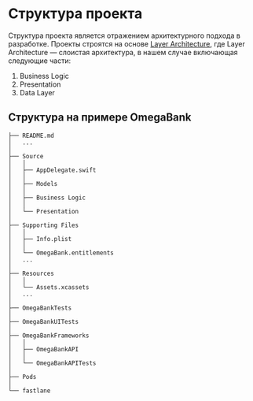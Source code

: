 # Структура проекта

Структура проекта является отражением архитектурного подхода в разработке.
Проекты строятся на основе [Layer Architecture](Documentation/modules.md), где Layer Architecture — слоистая архитектура, в нашем случае включающая следующие части:
1. Business Logic
1. Presentation
1. Data Layer

## Cтруктура на примере OmegaBank

```
├── README.md
│   ...
│
├── Source
│   │
│   ├── AppDelegate.swift
│   │
│   ├── Models
│   │
│   ├── Business Logic
│   │
│   └── Presentation
│
├── Supporting Files
│   │
│   ├── Info.plist
│   │
│   └── OmegaBank.entitlements
│   ...
│
├── Resources
│   │
│   └── Assets.xcassets
│   ...
│
├── OmegaBankTests
│
├── OmegaBankUITests
│
├── OmegaBankFrameworks
│   │ 
│   ├── OmegaBankAPI
│   │ 
│   └── OmegaBankAPITests
│
├── Pods
│
└── fastlane